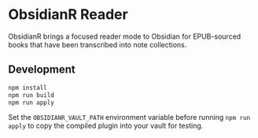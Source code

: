 # ObsidianR Reader

ObsidianR brings a focused reader mode to Obsidian for EPUB-sourced books that have been transcribed into note collections.

## Development

```bash
npm install
npm run build
npm run apply
```

Set the `OBSIDIANR_VAULT_PATH` environment variable before running `npm run apply` to copy the compiled plugin into your vault for testing.
